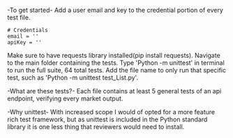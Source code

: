 -To get started-
Add a user email and key to the credential portion of every test file.

    # Credentials
    email = ''
    apiKey = ''

Make sure to have requests library installed(pip install requests).
Navigate to the main folder containing the tests.
Type 'Python -m unittest' in terminal to run the full suite, 64 total tests.
Add the file name to only run that specific test, such as 'Python -m unittest test_List.py'.

-What are these tests?-
Each file contains at least 5 general tests of an api endpoint, verifying every market output.

-Why unittest-
With increased scope I would of opted for a more feature rich test framework, but as
unittest is included in the Python standard library it is one less thing that reviewers would
need to install.
